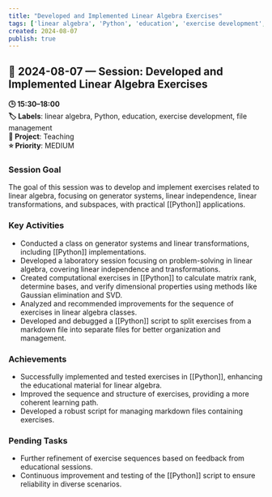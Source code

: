 ```yaml
---
title: "Developed and Implemented Linear Algebra Exercises"
tags: ['linear algebra', 'Python', 'education', 'exercise development', 'file management']
created: 2024-08-07
publish: true
---
```


## 📅 2024-08-07 — Session: Developed and Implemented Linear Algebra Exercises

**🕒 15:30–18:00**  
**🏷️ Labels**: linear algebra, Python, education, exercise development, file management  
**📂 Project**: Teaching  
**⭐ Priority**: MEDIUM  


### Session Goal
The goal of this session was to develop and implement exercises related to linear algebra, focusing on generator systems, linear independence, linear transformations, and subspaces, with practical [[Python]] applications.

### Key Activities
- Conducted a class on generator systems and linear transformations, including [[Python]] implementations.
- Developed a laboratory session focusing on problem-solving in linear algebra, covering linear independence and transformations.
- Created computational exercises in [[Python]] to calculate matrix rank, determine bases, and verify dimensional properties using methods like Gaussian elimination and SVD.
- Analyzed and recommended improvements for the sequence of exercises in linear algebra classes.
- Developed and debugged a [[Python]] script to split exercises from a markdown file into separate files for better organization and management.

### Achievements
- Successfully implemented and tested exercises in [[Python]], enhancing the educational material for linear algebra.
- Improved the sequence and structure of exercises, providing a more coherent learning path.
- Developed a robust script for managing markdown files containing exercises.

### Pending Tasks
- Further refinement of exercise sequences based on feedback from educational sessions.
- Continuous improvement and testing of the [[Python]] script to ensure reliability in diverse scenarios.
